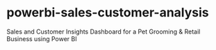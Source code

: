# powerbi-sales-customer-analysis
Sales and Customer Insights Dashboard for a Pet Grooming &amp; Retail Business using Power BI
